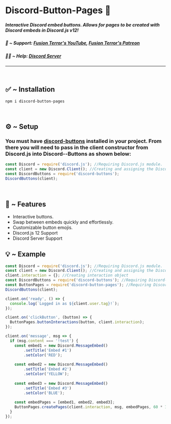# Discord-Button-Pages 📖
##### *Interactive Discord embed buttons. Allows for pages to be created with Discord embeds in Discord.js v12!*
##### 💖 ~ Support: [Fusion Terror's YouTube](https://www.youtube.com/channel/UCjTvZBc6GFbYkVs9rGWJLbA), [Fusion Terror's Patreon](https://www.patreon.com/fusionterror)
##### 🙋‍♂ ~ Help: [Discord Server](https://discord.gg/QJyTkNxVrX)
---
&nbsp;
## ✅ ~ Installation
```
npm i discord-button-pages
```
&nbsp;
## ⚙️ ~ Setup
 ### You **must** have [discord-buttons](https://www.npmjs.com/package/discord-buttons) installed in your project. From there you will need to pass in the client constructor from Discord.js into Discord--Buttons as shown below:
```js
const Discord = require('discord.js'); //Requiring Discord.js module.
const client = new Discord.Client(); //Creating and assigning the Discord.js Client constructor.
const DiscordButtons = require('discord-buttons');
DiscordButtons(client);
```
&nbsp;
## 📝 ~ Features

- Interactive buttons.
- Swap between embeds quickly and effortlessly.
- Customizable button emojis.
- Discord.js 12 Support
- Discord Server Support
&nbsp;

## 💡 ~ Example
```js
const Discord = require('discord.js'); //Requiring Discord.js module.
const client = new Discord.Client(); //Creating and assigning the Discord.js Client constructor.
client.interaction = {}; //Creating interaction object
const DiscordButtons = require('discord-buttons'); //Requiring Discord-BUttons module.
const ButtonPages = require('discord-button-pages'); //Requiring Discord-Button-Pages module.
DiscordButtons(client);

client.on('ready', () => {
  console.log(`Logged in as ${client.user.tag}!`);
});

client.on('clickButton', (button) => {
  ButtonPages.buttonInteractions(button, client.interaction);
});

client.on('message', msg => {
  if (msg.content === '!test') {
    const embed1 = new Discord.MessageEmbed()
        .setTitle('Embed #1')
        .setColor('RED');
        
    const embed2 = new Discord.MessageEmbed()
        .setTitle('Embed #2')
        .setColor('YELLOW');
        
    const embed3 = new Discord.MessageEmbed()
        .setTitle('Embed #3')
        .setColor('BLUE');
    
    const embedPages = [embed1, embed2, embed3];
    ButtonPages.createPages(client.interaction, msg, embedPages, 60 * 1000, "red", "👉", "👈", "❌");
  }
});
```